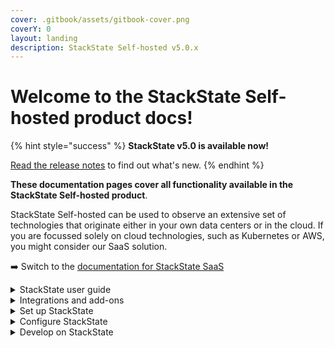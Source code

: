 ```yaml
---
cover: .gitbook/assets/gitbook-cover.png
coverY: 0
layout: landing
description: StackState Self-hosted v5.0.x
---
```


# Welcome to the StackState Self-hosted product docs!

{% hint style="success" %}
**StackState v5.0 is available now!**

[Read the release notes](/setup/upgrade-stackstate/sts-release-notes.md) to find out what's new.
{% endhint %}

**These documentation pages cover all functionality available in the StackState Self-hosted product**. 

StackState Self-hosted can be used to observe an extensive set of technologies that originate either in your own data centers or in the cloud. If you are focussed solely on cloud technologies, such as Kubernetes or AWS, you might consider our SaaS solution. 

➡️ Switch to the [documentation for StackState SaaS](https://docs.stackstate.com/v/stackstate-saas/)

<details>

<summary>StackState user guide</summary>

* [Concepts](/use/concepts)
* [StackState UI](/use/stackstate-ui)
* [Checks and monitors](/use/checks-and-monitors)
* [Problem analysis](/use/problem-analysis)
* [Metrics and events](/use/metrics-and-events)
* [Glossary](/use/glossary.md)

</details>

<details>

<summary>Integrations and add-ons</summary>

Expanding box content

</details>

<details>

<summary>Set up StackState</summary>

* [Install StackState](/setup/install-stackstate)
* [Upgrade StackState](/setup/upgrade-stackstate)
* [StackState Agent](/setup/agent)
* [StackState CLI](/setup/cli)
* [Data management](/setup/data-management)

</details>

<details>

<summary>Configure StackState</summary>

Expanding box content

</details>

<details>

<summary>Develop on StackState</summary>

Expanding box content

</details>